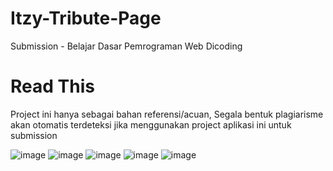 # Itzy-Tribute-Page
Submission - Belajar Dasar Pemrograman Web Dicoding

# Read This
Project ini hanya sebagai bahan referensi/acuan, Segala bentuk plagiarisme akan otomatis terdeteksi jika menggunakan project aplikasi ini untuk submission

![image](https://user-images.githubusercontent.com/86584478/156392222-20813087-ba05-4902-bf5d-790b6ede8a7e.png)
![image](https://user-images.githubusercontent.com/86584478/156392502-9e26c476-107e-4540-bbfe-8b0125592a85.png)
![image](https://user-images.githubusercontent.com/86584478/156392547-e730f71c-f091-4afb-9511-290c7ed17e46.png)
![image](https://user-images.githubusercontent.com/86584478/156392601-48611035-130c-4010-a27f-7f8627cdeeb7.png)
![image](https://user-images.githubusercontent.com/86584478/156392709-3817f526-175b-4848-9a07-487eab7fdb22.png)
